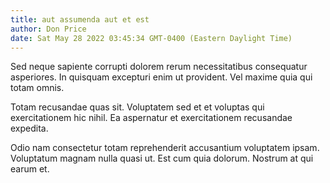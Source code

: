 ```yaml
---
title: aut assumenda aut et est
author: Don Price
date: Sat May 28 2022 03:45:34 GMT-0400 (Eastern Daylight Time)
---
```

Sed neque sapiente corrupti dolorem rerum necessitatibus consequatur asperiores. In quisquam excepturi enim ut provident. Vel maxime quia qui totam omnis.

 Totam recusandae quas sit. Voluptatem sed et et voluptas qui exercitationem hic nihil. Ea aspernatur et exercitationem recusandae expedita.

 Odio nam consectetur totam reprehenderit accusantium voluptatem ipsam. Voluptatum magnam nulla quasi ut. Est cum quia dolorum. Nostrum at qui earum et.